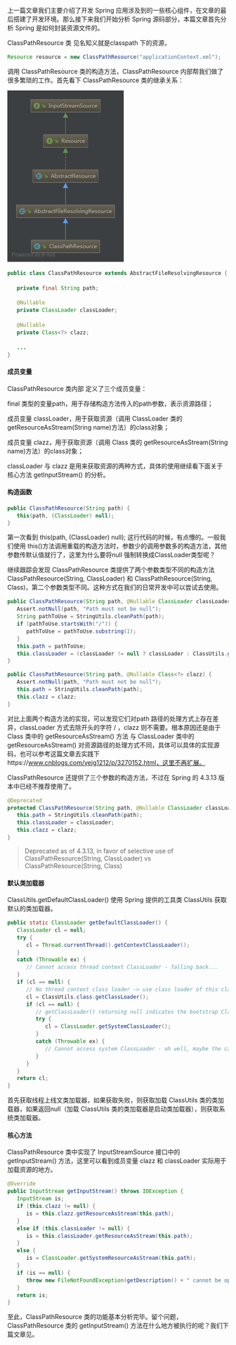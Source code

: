 上一篇文章我们主要介绍了开发 Spring 应用涉及到的一些核心组件，在文章的最后搭建了开发环境。那么接下来我们开始分析 Spring 源码部分，本篇文章首先分析 Spring 是如何封装资源文件的。



ClassPathResource 类 见名知义就是classpath 下的资源，


```java
Resource resource = new ClassPathResource("applicationContext.xml");
```

调用 ClassPathResource 类的构造方法，ClassPathResource  内部帮我们做了很多繁琐的工作。首先看下 ClassPathResource  类的继承关系：

![ClassPathResource](ClassPathResource.assets/ClassPathResource.png)

```java
public class ClassPathResource extends AbstractFileResolvingResource {

   private final String path;

   @Nullable
   private ClassLoader classLoader;

   @Nullable
   private Class<?> clazz;
   
   ...
}   
```

#### 成员变量

ClassPathResource 类内部 定义了三个成员变量：

final 类型的变量path，用于存储构造方法传入的path参数，表示资源路径；

成员变量 classLoader，用于获取资源（调用 ClassLoader 类的 getResourceAsStream(String name)方法）的class对象；

成员变量 clazz，用于获取资源（调用 Class 类的 getResourceAsStream(String name)方法）的class对象；

classLoader 与 clazz 是用来获取资源的两种方式，具体的使用继续看下面关于核心方法 getInputStream() 的分析。



#### 构造函数

```java
public ClassPathResource(String path) {
   this(path, (ClassLoader) null);
}
```

第一次看到 this(path, (ClassLoader) null); 这行代码的时候，有点懵的。一般我们使用 this()方法调用重载的构造方法时，参数少的调用参数多的构造方法，其他参数传默认值就行了，这里为什么要将null 强制转换成ClassLoader类型呢？

继续跟踪会发现 ClassPathResource 类提供了两个参数类型不同的构造方法 ClassPathResource(String, ClassLoader) 和 ClassPathResource(String, Class)，第二个参数类型不同。这种方式在我们的日常开发中可以尝试去使用。

```java
public ClassPathResource(String path, @Nullable ClassLoader classLoader) {
   Assert.notNull(path, "Path must not be null");
   String pathToUse = StringUtils.cleanPath(path);
   if (pathToUse.startsWith("/")) {
      pathToUse = pathToUse.substring(1);
   }
   this.path = pathToUse;
   this.classLoader = (classLoader != null ? classLoader : ClassUtils.getDefaultClassLoader());
}
```



```java
public ClassPathResource(String path, @Nullable Class<?> clazz) {
   Assert.notNull(path, "Path must not be null");
   this.path = StringUtils.cleanPath(path);
   this.clazz = clazz;
}
```

对比上面两个构造方法的实现，可以发现它们对path 路径的处理方式上存在差异，classLoader 方式去除开头的字符 / ，clazz 则不需要。根本原因还是由于 Class 类中的 getResourceAsStream() 方法 与 ClassLoader 类中的 getResourceAsStream() 对资源路径的处理方式不同，具体可以具体的实现源码，也可以参考这篇文章去实践下https://www.cnblogs.com/yejg1212/p/3270152.html，这里不再扩展。



ClassPathResource 还提供了三个参数的构造方法，不过在 Spring 的 4.3.13 版本中已经不推荐使用了。

```java
@Deprecated
protected ClassPathResource(String path, @Nullable ClassLoader classLoader, @Nullable Class<?> clazz) {
   this.path = StringUtils.cleanPath(path);
   this.classLoader = classLoader;
   this.clazz = clazz;
}
```

> Deprecated as of 4.3.13, in favor of selective use of ClassPathResource(String, ClassLoader) vs ClassPathResource(String, Class)



#### 默认类加载器

ClassUtils.getDefaultClassLoader() 使用 Spring 提供的工具类 ClassUtils 获取默认的类加载器。

```java
public static ClassLoader getDefaultClassLoader() {
   ClassLoader cl = null;
   try {
      cl = Thread.currentThread().getContextClassLoader();
   }
   catch (Throwable ex) {
      // Cannot access thread context ClassLoader - falling back...
   }
   if (cl == null) {
      // No thread context class loader -> use class loader of this class.
      cl = ClassUtils.class.getClassLoader();
      if (cl == null) {
         // getClassLoader() returning null indicates the bootstrap ClassLoader
         try {
            cl = ClassLoader.getSystemClassLoader();
         }
         catch (Throwable ex) {
            // Cannot access system ClassLoader - oh well, maybe the caller can live with null...
         }
      }
   }
   return cl;
}
```

首先获取线程上线文类加载器，如果获取失败，则获取加载 ClassUtils 类的类加载器，如果返回null（加载 ClassUtils 类的类加载器是启动类加载器），则获取系统类加载器。



#### 核心方法

ClassPathResource 类中实现了 InputStreamSource 接口中的 getInputStream() 方法，这里可以看到成员变量 clazz 和 classLoader 实际用于加载资源的地方。

```java
@Override
public InputStream getInputStream() throws IOException {
   InputStream is;
   if (this.clazz != null) {
      is = this.clazz.getResourceAsStream(this.path);
   }
   else if (this.classLoader != null) {
      is = this.classLoader.getResourceAsStream(this.path);
   }
   else {
      is = ClassLoader.getSystemResourceAsStream(this.path);
   }
   if (is == null) {
      throw new FileNotFoundException(getDescription() + " cannot be opened because it does not exist");
   }
   return is;
}
```

至此，ClassPathResource 类的功能基本分析完毕。留个问题，ClassPathResource 类的 getInputStream() 方法在什么地方被执行的呢？我们下篇文章见。



























